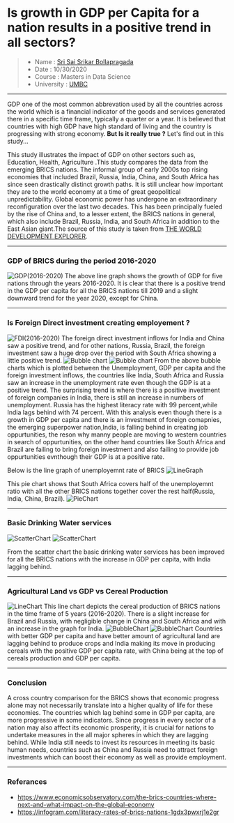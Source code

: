 # Is growth in GDP per Capita for a nation results in a positive trend in all sectors?

> - Name       : [Sri Sai Srikar Bollapragada](https://github.com/srisaisrikar/Data_690_assignments/tree/main/Assignment_1)
> - Date       : 10/30/2020
> - Course     : Masters in Data Science
> - University : [UMBC](https://umbc.edu/) 


- - -

GDP one of the most common abbrevation used by all the countries across the world which is a financial indicator of the goods and services generated there in a specific time frame, typically a quarter or a year. It is believed that countries with high GDP have high standard of living and the country is progressing with strong economy. **But Is it really true ?** Let's find out in this study...

This study illustrates the impact of GDP on other sectors such as, Education, Health, Agriculture .This study compares the data from the emerging BRICS nations.
The informal group of early 2000s top rising economies that included Brazil, Russia, India, China, and South Africa has since seen drastically distinct growth paths. It is still unclear how important they are to the world economy at a time of great geopolitical unpredictability. Global economic power has undergone an extraordinary reconfiguration over the last two decades. This has been principally fueled by the rise of China and, to a lesser extent, the BRICS nations in general, which also include Brazil, Russia, India, and South Africa in addition to the East Asian giant.The source of this study is taken from [THE WORLD DEVELOPMENT EXPLORER](https://www.worlddev.xyz/). 

- - -

### GDP of BRICS during the period 2016-2020
<img src="/data690_world_dev/Charts/gdp.png" alt="GDP(2016-2020)" title="GDP">
The above line graph shows the growth of GDP for five nations through the years 2016-2020. It is clear that there is a positive trend in the GDP per capita for all the BRICS nations till 2019 and a slight downward trend for the year 2020, except for China.   

- - -

### Is Foreign Direct investment creating employement ? 
<img src="/data690_world_dev/Charts/FDI line graph.png" alt="FDI(2016-2020)" title="FDI">
The foreign direct investment inflows for India and China saw a positive trend, and for other nations, Russia, Brazil, the foreign investment saw a huge drop over the period with South Africa showing a little positive trend. 

<img src="/data690_world_dev/Charts/scatter plot 2016.png" alt="Bubble chart" title="Bubble chart">
<img src="/data690_world_dev/Charts/scatter plot 2020.png" alt="Bubble chart" title="Bubble chart">
From the above bubble charts which is plotted between the Unemployment, GDP per capita and the foreign investment inflows, the countries like India, South Africa and Russia saw an increase in the unemployment rate even though the GDP is at a positive trend. The surprising trend is where there is a positive investment of foreign companies in India, there is still an increase in numbers of unemployment. Russia has the highest literacy rate with 99 percent,while India lags behind with 74 percent. With this analysis even though there is a growth in GDP per capita and there is an investment of foreign comapnies, the emerging superpower nation,India, is falling behind in creating job oppurtunities, the reson why manny people are moving to western countries in search of oppurtunities, on the other hand countries like South Africa and Brazil are failing to bring foreign investment and also failing to provide job oppurtunities evnthough their GDP is at a positive rate. 

Below is the line graph of unemployemnt rate of BRICS
<img src="/data690_world_dev/Charts/line graph unemployment.png" alt="LineGraph" title="LineGraph">

This pie chart shows that South Africa covers half of the unemployemnt ratio with all the other BRICS nations together cover the rest half(Russia, India, China, Brazil). 
<img src="/data690_world_dev/Charts/pie chart unemployemnt SA vs rest.png" alt="PieChart" title="PieChart">

- - -

### Basic Drinking Water services

<img src="/data690_world_dev/Charts/driking water scatter 2016.png" alt="ScatterChart" title="ScatterChart">
<img src="/data690_world_dev/Charts/drinking water 2020.png" alt="ScatterChart" title="ScatterChart">

From the scatter chart the basic drinking water services has been improved for all the BRICS nations with the increase in GDP per capita, with India lagging behind. 

- - -

### Agricultural Land vs GDP vs Cereal Production
<img src="/data690_world_dev/Charts/cereal prod line.png" alt="LineChart" title="LineChart">
This line chart depicts the cereal production of BRICS nations in the time frame of 5 years (2016-2020). There is a slight increase for Brazil and Russia, with negligible change in China and South Africa and with an increase in the graph for India.  


<img src="/data690_world_dev/Charts/agri land gdp cereal prod 2016.png" alt="BubbleChart" title="BubbleChart">
<img src="/data690_world_dev/Charts/agri land gdp cereal prod 2020.png" alt="BubbleChart" title="BubbleChart">
Countries with better GDP per capita and have better amount of agricultural land are lagging behind to produce crops and India making its move in producing cereals with the positive GDP per capita rate, with China being at the top of cereals production and GDP per capita.

- - -

### Conclusion
A cross country comparison for the BRICS shows that economic progress alone may not necessarily translate into a higher quality of life for these economies. The countries which lag behind some in GDP per capita, are more progressive in some indicators. Since progress in every sector of a nation may also affect its economic prosperity, it is crucial for nations to undertake measures in the all major spheres in which they are lagging behind. While India still needs to invest its resources in meeting its basic human needs, countries such as China and Russia need to attract foreign investments which can boost their economy as well as provide employment.

- - -

### **Referances**
- https://www.economicsobservatory.com/the-brics-countries-where-next-and-what-impact-on-the-global-economy
- https://infogram.com/literacy-rates-of-brics-nations-1gdx3pwxrj1e2gr    
